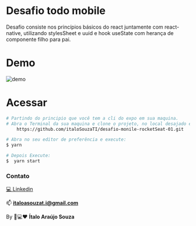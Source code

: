# Desafio todo mobile
Desafio consiste nos princípios básicos do react juntamente com react-native, utilizando stylesSheet e uuid e hook useState com herança de componente filho para pai.

# Demo

![demo](https://media.giphy.com/media/Ou1Ygj7ajQfNomp1Fx/giphy.gif)


# Acessar
```bash
# Partindo do principio que você tem a cli do expo em sua maquina.
# Abra o Terminal da sua maquina e clone o projeto, no local desajado execute:
    https://github.com/italoSouzaTI/desafio-monile-rocketSeat-01.git

# Abra no seu editor de preferência e execute:
$ yarn

# Depois Execute:
$  yarn start 

```

### Contato
[💻 Linkedin](https://www.linkedin.com/in/%C3%ADtaloasouzati/)

📫 **italoasouzat.i@gmail.com**

By 📱💻❤ **Ítalo Araújo Souza**